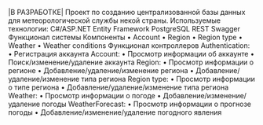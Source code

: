 |В РАЗРАБОТКЕ|
Проект по созданию централизованной базы данных для метеорологической службы некой страны. 
Используемые технологии:
  C#/ASP.NET
  Entity Framework
  PostgreSQL
  REST
  Swagger
Функционал системы
  Компоненты
    • Account
    • Region
    • Region type
    • Weather
    • Weather conditions
Функционал контроллеров
  Authentication:
    • Регистрация аккаунта Account:
    • Просмотр информации об аккаунте
    • Поиск/изменение/удаление аккаунта Region:
    • Просмотр информации о регионе
    • Добавление/удаление/изменение региона
    • Добавление/удаление/изменение типа региона Region type:
    • Просмотр информации о типе региона
    • Добавление/удаление/изменение типа региона Weather:
    • Просмотр информации о погоде
    • Добавление/изменение/удаление погоды
  WeatherForecast:
    • Просмотр информации о прогнозе погоды
    • Добавление/изменение/удаление погодного явления 
